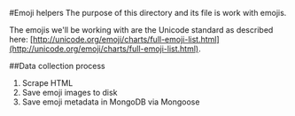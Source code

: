 #Emoji helpers
The purpose of this directory and its file is work with emojis.

The emojis we'll be working with are the Unicode standard as described here: [http://unicode.org/emoji/charts/full-emoji-list.html](http://unicode.org/emoji/charts/full-emoji-list.html).

##Data collection process
1. Scrape HTML
2. Save emoji images to disk
3. Save emoji metadata in MongoDB via Mongoose
